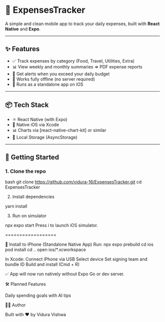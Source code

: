 # 💸 ExpensesTracker

A simple and clean mobile app to track your daily expenses, built with **React Native** and **Expo**.

---

## ✨ Features

- ✅ Track expenses by category (Food, Travel, Utilities, Extra)
- 📊 View weekly and monthly summaries => PDF expense reports
- 🔔 Get alerts when you exceed your daily budget
- 📁 Works fully offline (no server required)
- 📱 Runs as a standalone app on iOS

---

## 📦 Tech Stack

- ⚛️ React Native (with Expo)
- 📱 Native iOS via Xcode
- 📊 Charts via [react-native-chart-kit] or similar
- 🧠 Local Storage (AsyncStorage)

---------------

## 🚀 Getting Started

### 1. Clone the repo
bash
git clone https://github.com/vidura-16/ExpensesTracker.git
cd ExpensesTracker

2. Install dependencies

yarn install

3. Run on simulator

npx expo start
Press i to launch iOS simulator.

==================

📱 Install to iPhone (Standalone Native App)
  Run:
    npx expo prebuild
    cd ios
    pod install
    cd ..
    open ios/*.xcworkspace

  In Xcode:
    Connect iPhone via USB
    Select device
    Set signing team and bundle ID
    Build and install (Cmd + R)

✅ App will now run natively without Expo Go or dev server.

🛠️ Planned Features

   Daily spending goals with AI tips

👨‍💻 Author

Built with ❤️ by Vidura Vishwa
